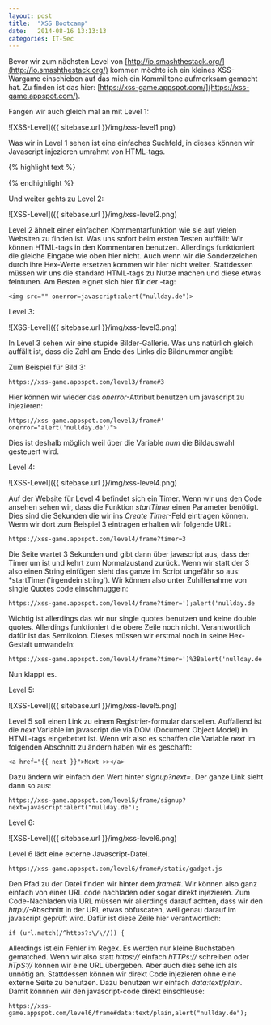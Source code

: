 ```yaml
---
layout: post
title:  "XSS Bootcamp"
date:   2014-08-16 13:13:13
categories: IT-Sec
---
```


Bevor wir zum nächsten Level von [http://io.smashthestack.org/](http://io.smashthestack.org/) kommen möchte ich ein kleines XSS-Wargame einschieben auf das mich ein Kommilitone aufmerksam gemacht hat. Zu finden ist das hier: [https://xss-game.appspot.com/](https://xss-game.appspot.com/). 

Fangen wir auch gleich mal an mit Level 1:

![XSS-Level]({{ sitebase.url }}/img/xss-level1.png)

Was wir in Level 1 sehen ist eine einfaches Suchfeld, in dieses können wir Javascript injezieren umrahmt von HTML-tags. 

{% highlight text %}
<script>alert("nullday.de");</script>
{% endhighlight %}

Und weiter gehts zu Level 2:

![XSS-Level]({{ sitebase.url }}/img/xss-level2.png)

Level 2 ähnelt einer einfachen Kommentarfunktion wie sie auf vielen Websiten zu finden ist. Was uns sofort beim ersten Testen auffällt: Wir können HTML-tags in den Kommentaren benutzen.
Allerdings funktioniert die gleiche Eingabe wie oben hier nicht. Auch wenn wir die Sonderzeichen durch ihre Hex-Werte ersetzen kommen wir hier nicht weiter. Stattdessen müssen wir uns die standard HTML-tags zu Nutze machen und diese etwas feintunen. Am Besten eignet sich hier für der <img>-tag:

```
<img src="" onerror=javascript:alert("nullday.de")>
```

Level 3:

![XSS-Level]({{ sitebase.url }}/img/xss-level3.png)

In Level 3 sehen wir eine stupide Bilder-Gallerie. Was uns natürlich gleich auffällt ist, dass die Zahl am Ende des Links die Bildnummer angibt: 

Zum Beispiel für Bild 3:

```
https://xss-game.appspot.com/level3/frame#3
```

Hier können wir wieder das *onerror*-Attribut benutzen um javascript zu injezieren:

```
https://xss-game.appspot.com/level3/frame#' onerror="alert('nullday.de')">
```

Dies ist deshalb möglich weil über die Variable *num* die Bildauswahl gesteuert wird.

Level 4:

![XSS-Level]({{ sitebase.url }}/img/xss-level4.png)

Auf der Website für Level 4 befindet sich ein Timer. Wenn wir uns den Code ansehen sehen wir, dass die Funktion *startTimer* einen Parameter benötigt. Dies sind die Sekunden die wir ins *Create Timer*-Feld eintragen können. Wenn wir dort zum Beispiel 3 eintragen erhalten wir folgende URL:

```
https://xss-game.appspot.com/level4/frame?timer=3
```

Die Seite wartet 3 Sekunden und gibt dann über javascript aus, dass der Timer um ist und kehrt zum Normalzustand zurück. Wenn wir statt der 3 also einen String einfügen sieht das ganze im Script ungefähr so aus: *startTimer('irgendein string'). Wir können also unter Zuhilfenahme von single Quotes code einschmuggeln:

```
https://xss-game.appspot.com/level4/frame?timer=');alert('nullday.de
```

Wichtig ist allerdings das wir nur single quotes benutzen und keine double quotes.
Allerdings funktioniert die obere Zeile noch nicht. Verantwortlich dafür ist das Semikolon. Dieses müssen wir erstmal noch in seine Hex-Gestalt umwandeln:

```
https://xss-game.appspot.com/level4/frame?timer=')%3Balert('nullday.de
```

Nun klappt es.

Level 5:

![XSS-Level]({{ sitebase.url }}/img/xss-level5.png)

Level 5 soll einen Link zu einem Registrier-formular darstellen. Auffallend ist die *next* Variable im javascript die via DOM (Document Object Model) in HTML-tags eingebettet ist. Wenn wir also es schaffen die Variable *next* im folgenden Abschnitt zu ändern haben wir es geschafft:

```
<a href="{{ next }}">Next >></a>
```

Dazu ändern wir einfach den Wert hinter *signup?next=*. Der ganze Link sieht dann so aus:

```
https://xss-game.appspot.com/level5/frame/signup?next=javascript:alert("nullday.de");
```

Level 6:

![XSS-Level]({{ sitebase.url }}/img/xss-level6.png)

Level 6 lädt eine externe Javascript-Datei. 

```
https://xss-game.appspot.com/level6/frame#/static/gadget.js
```

Den Pfad zu der Datei finden wir hinter dem *frame#*. Wir können also ganz einfach von einer URL code nachladen oder sogar direkt injezieren. Zum Code-Nachladen via URL müssen wir allerdings darauf achten, dass wir den *http://*-Abschnitt in der URL etwas obfuscaten, weil genau darauf im javascript geprüft wird. Dafür ist diese Zeile hier verantwortlich:

```
if (url.match(/^https?:\/\//)) {
```

Allerdings ist ein Fehler im Regex. Es werden nur kleine Buchstaben gematched. Wenn wir also statt *https://* einfach *hTTPs://* schreiben oder *hTpS://* können wir eine URL übergeben.
Aber auch dies sehe ich als unnötig an. Stattdessen können wir direkt Code injezieren ohne eine externe Seite zu benutzen. Dazu benutzen wir einfach *data:text/plain*. Damit könnnen wir den javascript-code direkt einschleuse:

```
https://xss-game.appspot.com/level6/frame#data:text/plain,alert("nullday.de");
```

